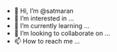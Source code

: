 - 👋 Hi, I’m @satmaran
- 👀 I’m interested in ...
- 🌱 I’m currently learning ...
- 💞️ I’m looking to collaborate on ...
- 📫 How to reach me ...

<!---
satmaran/satmaran is a ✨ special ✨ repository because its `README.md` (this file) appears on your GitHub profile.
You can click the Preview link to take a look at your changes.
--->
